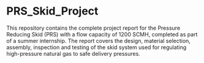 # PRS_Skid_Project
This repository contains the complete project report for the Pressure Reducing Skid (PRS) with a flow capacity of 1200 SCMH, completed as part of a summer internship. The report covers the design, material selection, assembly, inspection and testing of the skid system used for regulating high-pressure natural gas to safe delivery pressures.
